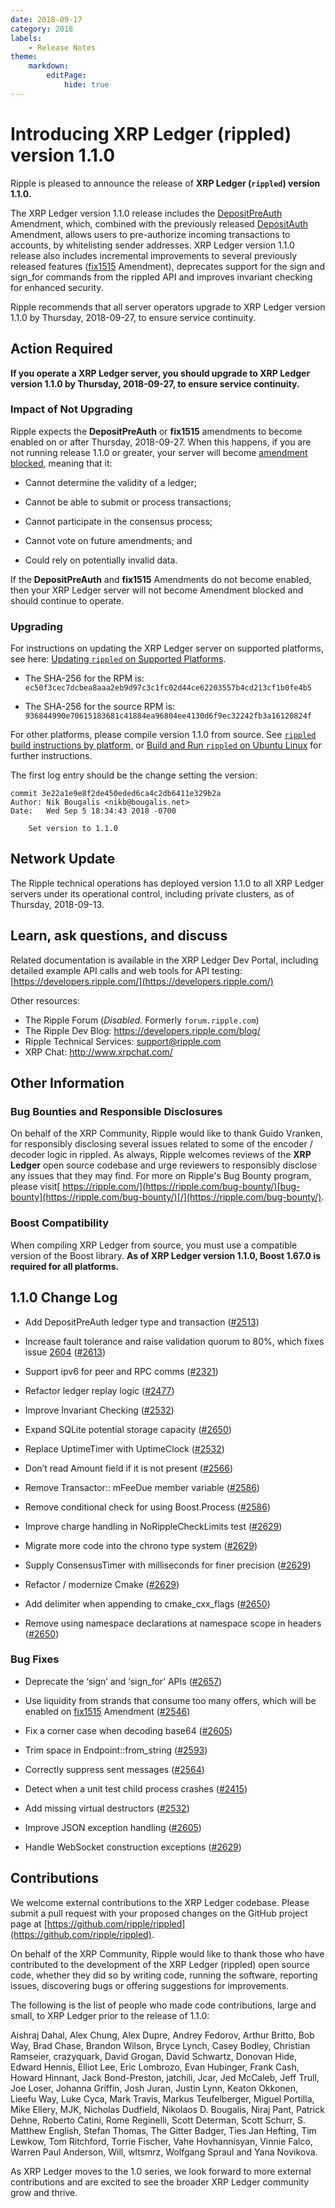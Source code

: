 ```yaml
---
date: 2018-09-17
category: 2018
labels:
    - Release Notes
theme:
    markdown:
        editPage:
            hide: true
---
```

# Introducing XRP Ledger (rippled) version 1.1.0

Ripple is pleased to announce the release of **XRP Ledger (`rippled`) version 1.1.0.**

The XRP Ledger version 1.1.0 release includes the [DepositPreAuth](https://developers.ripple.com/known-amendments.html#depositpreauth) Amendment, which, combined with the previously released [DepositAuth](https://developers.ripple.com/known-amendments.html#depositauth) Amendment, allows users to pre-authorize incoming transactions to accounts, by whitelisting sender addresses. XRP Ledger version 1.1.0 release also includes incremental improvements to several previously released features ([fix1515](https://developers.ripple.com/known-amendments.html#fix1515) Amendment), deprecates support for the sign and sign_for commands from the rippled API and improves invariant checking for enhanced security.

Ripple recommends that all server operators upgrade to XRP Ledger version 1.1.0 by Thursday, 2018-09-27, to ensure service continuity.

## Action Required

**If you operate a XRP Ledger server, you should upgrade to XRP Ledger version 1.1.0 by Thursday, 2018-09-27, to ensure service continuity.**

### Impact of Not Upgrading

Ripple expects the **DepositPreAuth** or **fix1515** amendments to become enabled on or after Thursday, 2018-09-27. When this happens, if you are not running release 1.1.0 or greater, your server will become [amendment blocked](https://ripple.com/build/amendments/#amendment-blocked), meaning that it:

* Cannot determine the validity of a ledger;

* Cannot be able to submit or process transactions;

* Cannot participate in the consensus process;

* Cannot vote on future amendments; and

* Could rely on potentially invalid data.

If the **DepositPreAuth** and **fix1515** Amendments do not become enabled, then your XRP Ledger server will not become Amendment blocked and should continue to operate.

### Upgrading

For instructions on updating the XRP Ledger server on supported platforms, see here: [Updating `rippled` on Supported Platforms](https://developers.ripple.com/update-rippled.html).

- The SHA-256 for the RPM is: `ec50f3cec7dcbea8aaa2eb9d97c3c1fc02d44ce62203557b4cd213cf1b0fe4b5`

- The SHA-256 for the source RPM is: `936844990e70615183681c41884ea96804ee4130d6f9ec32242fb3a16120824f`

For other platforms, please compile version 1.1.0 from source. See [`rippled` build instructions by platform](https://github.com/ripple/rippled/tree/master/Builds), or [Build and Run `rippled` on Ubuntu Linux](https://ripple.com/build/build-run-rippled-ubuntu/) for further instructions.

The first log entry should be the change setting the version:

    commit 3e22a1e9e8f2de450eded6ca4c2db6411e329b2a
    Author: Nik Bougalis <nikb@bougalis.net>
    Date:   Wed Sep 5 18:34:43 2018 -0700

        Set version to 1.1.0

## Network Update

The Ripple technical operations has deployed version 1.1.0 to all XRP Ledger servers under its operational control, including private clusters, as of Thursday, 2018-09-13.

## Learn, ask questions, and discuss

Related documentation is available in the XRP Ledger Dev Portal, including detailed example API calls and web tools for API testing: [https://developers.ripple.com/](https://developers.ripple.com/)

Other resources:

* The Ripple Forum (_Disabled._ Formerly `forum.ripple.com`)
* The Ripple Dev Blog: <https://developers.ripple.com/blog/>
* Ripple Technical Services: <support@ripple.com>
* XRP Chat: <http://www.xrpchat.com/>

## Other Information

### Bug Bounties and Responsible Disclosures

On behalf of the XRP Community, Ripple would like to thank Guido Vranken, for responsibly disclosing several issues related to some of the encoder / decoder logic in rippled. As always, Ripple welcomes reviews of the **XRP Ledger** open source codebase and urge reviewers to responsibly disclose any issues that they may find. For more on Ripple's Bug Bounty program, please visit[ https://ripple.com/](https://ripple.com/bug-bounty/)[bug-bounty](https://ripple.com/bug-bounty/)[/](https://ripple.com/bug-bounty/).

### Boost Compatibility

When compiling XRP Ledger from source, you must use a compatible version of the Boost library. **As of XRP Ledger version 1.1.0, Boost 1.67.0 is required for all platforms.**

## 1.1.0 Change Log

* Add DepositPreAuth ledger type and transaction ([#2513](https://github.com/ripple/rippled/pull/2513))  

* Increase fault tolerance and raise validation quorum to 80%, which fixes issue [2604](https://github.com/ripple/rippled/issues/2604) ([#2613](https://github.com/ripple/rippled/pull/2613))

* Support ipv6 for peer and RPC comms ([#2321](https://github.com/ripple/rippled/pull/2321))

* Refactor ledger replay logic ([#2477](https://github.com/ripple/rippled/pull/2477))

* Improve Invariant Checking ([#2532](https://github.com/ripple/rippled/pull/2532/commits/2ac1c2b433b8825b9a6f203f1ee65a126e20620c))

* Expand SQLite potential storage capacity ([#2650](https://github.com/ripple/rippled/pull/2650/commits/04745b11a888cea412f410d0036a0db23574d61c))

* Replace UptimeTimer with UptimeClock ([#2532](https://github.com/ripple/rippled/pull/2532/commits/7d163a45dcd2c5cca0fc45eb8775f169575995c1))

* Don’t read Amount field if it is not present ([#2566](https://github.com/ripple/rippled/pull/2566/commits/34d3f93868b87f33fdf76a5b6c8b376956346a16))

* Remove Transactor:: mFeeDue member variable ([#2586](https://github.com/ripple/rippled/pull/2586/commits/5b733fb4857ff1076d2e106afeb9931fca198d51))

* Remove conditional check for using Boost.Process ([#2586](https://github.com/ripple/rippled/pull/2586/commits/06d0ff6e5281ca237d358e953fe8069d16a6926a))

* Improve charge handling in NoRippleCheckLimits test ([#2629](https://github.com/ripple/rippled/pull/2629/commits/49bcdda41881f6cac140879a236be6ac1a7a734d))

* Migrate more code into the chrono type system ([#2629](https://github.com/ripple/rippled/pull/2629/commits/d257d1b2c9e0a50f6cef2d1fc977573944408723))

* Supply ConsensusTimer with milliseconds for finer precision ([#2629](https://github.com/ripple/rippled/pull/2629/commits/d98c4992dd82090bb6d4f7593768624f6e109b32))

* Refactor / modernize Cmake ([#2629](https://github.com/ripple/rippled/pull/2629/commits/37d9544ef722730d34899754654b71e84d9f7851))

* Add delimiter when appending to cmake_cxx_flags ([#2650](https://github.com/ripple/rippled/pull/2650/commits/4aa0bc37c0fdfb871f5929e7bd544f787db412af))

* Remove using namespace declarations at namespace scope in headers ([#2650](https://github.com/ripple/rippled/pull/2650/commits/2901577be73fc2e6f2fd71d693258660c2f5f724))

### Bug Fixes

* Deprecate the ‘sign’ and ‘sign_for’ APIs ([#2657](https://github.com/ripple/rippled/pull/2657))

* Use liquidity from strands that consume too many offers, which will be enabled on [fix1515](https://developers.ripple.com/known-amendments.html#fix1515) Amendment ([#2546](https://github.com/ripple/rippled/pull/2546))

* Fix a corner case when decoding base64 ([#2605](https://github.com/ripple/rippled/pull/2605/commits/0439dcfa7a5215cc74a8e254a28eadace6a524b7))

* Trim space in Endpoint::from_string ([#2593](https://github.com/ripple/rippled/pull/2593))

* Correctly suppress sent messages ([#2564](https://github.com/ripple/rippled/pull/2564))

* Detect when a unit test child process crashes ([#2415](https://github.com/ripple/rippled/pull/2415))

* Add missing virtual destructors ([#2532](https://github.com/ripple/rippled/pull/2532/commits/717f874767f2a431294244c0b532b00e508705ca))

* Improve JSON exception handling ([#2605](https://github.com/ripple/rippled/pull/2605/commits/00df097e5f2f533b81038b2c350bb2d896febd2e))

* Handle WebSocket construction exceptions ([#2629](https://github.com/ripple/rippled/pull/2629/commits/d89ff1b63d6792a25af872746013387001ebb72b))

## Contributions

We welcome external contributions to the XRP Ledger codebase. Please submit a pull request with your proposed changes on the GitHub project page at [https://github.com/ripple/rippled](https://github.com/ripple/rippled).

On behalf of the XRP Community, Ripple would like to thank those who have contributed to the development of the XRP Ledger (rippled) open source code, whether they did so by writing code, running the software, reporting issues, discovering bugs or offering suggestions for improvements.

The following is the list of people who made code contributions, large and small, to XRP Ledger prior to the release of 1.1.0:

Aishraj Dahal, Alex Chung, Alex Dupre, Andrey Fedorov, Arthur Britto, Bob Way, Brad Chase, Brandon Wilson, Bryce Lynch, Casey Bodley, Christian Ramseier, crazyquark, David Grogan, David Schwartz, Donovan Hide, Edward Hennis, Elliot Lee, Eric Lombrozo, Evan Hubinger, Frank Cash, Howard Hinnant, Jack Bond-Preston, jatchili, Jcar, Jed McCaleb, Jeff Trull, Joe Loser, Johanna Griffin, Josh Juran, Justin Lynn, Keaton Okkonen, Lieefu Way, Luke Cyca, Mark Travis, Markus Teufelberger, Miguel Portilla, Mike Ellery, MJK, Nicholas Dudfield, Nikolaos D. Bougalis, Niraj Pant, Patrick Dehne, Roberto Catini, Rome Reginelli, Scott Determan, Scott Schurr, S. Matthew English, Stefan Thomas, The Gitter Badger, Ties Jan Hefting, Tim Lewkow, Tom Ritchford, Torrie Fischer, Vahe Hovhannisyan, Vinnie Falco, Warren Paul Anderson, Will, wltsmrz, Wolfgang Spraul and Yana Novikova.

As XRP Ledger moves to the 1.0 series, we look forward to more external contributions and are excited to see the broader XRP Ledger community grow and thrive.

